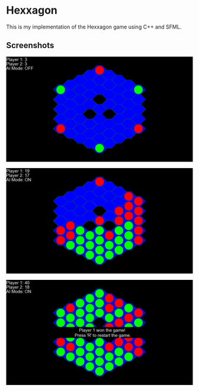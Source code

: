 # Hexxagon

This is my implementation of the Hexxagon game using C++ and SFML.

## Screenshots

![](img/game1.png)

![](img/game2.png)

![](img/game3.png)
